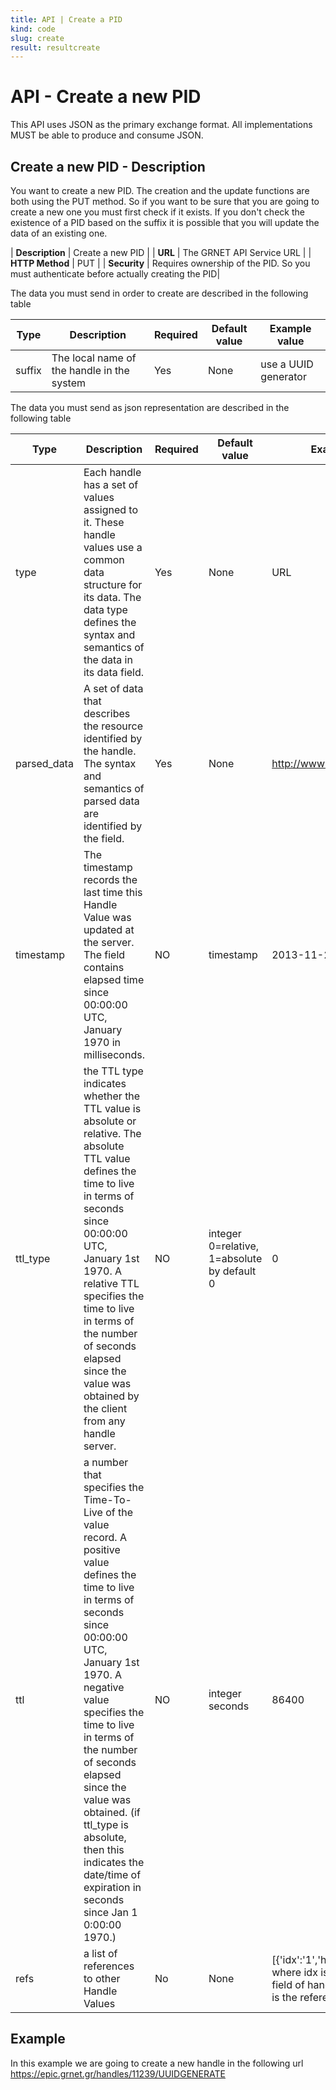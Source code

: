 ```yaml
---
title: API | Create a PID
kind: code
slug: create
result: resultcreate
---
```


# API - Create a new PID

This API uses JSON as the primary exchange format. All implementations MUST be able to produce and consume JSON.

## Create a new PID - Description

You want to create a new PID. The creation and the update functions are both using the PUT method. So if you want to be sure that you are going to create a new one you must first check if it exists. If you don't check the existence of a PID based on the suffix it is possible that you will update the data of an existing one. 

| **Description** | Create a new PID |
| **URL**         | The GRNET API Service URL  |
| **HTTP Method** | PUT                        |
| **Security**    | Requires ownership of the PID. So you must authenticate before actually creating the PID|

The data you must send in order to create are described in the following table 


Type | Description | Required | Default value | Example value |
------|-------------|----------|---------------|---------------|
suffix | The local name of the handle in the system | Yes | None |  use a UUID generator |

The data you must send as json representation are described in the following table 

Type | Description | Required | Default value | Example value |
------|-------------|----------|---------------|---------------|
type |Each handle has a set of values assigned to it.  These handle values use a common data structure for its data. The data type defines the syntax and semantics of the data in its data field.  | Yes | None | URL |
parsed_data|A set of data that describes the resource identified by the handle. The syntax and semantics of parsed data are identified by the <type> field.|Yes|None|http://www.grnet.gr
timestamp|The timestamp records the last time this Handle Value was updated at the server. The field contains elapsed time since 00:00:00 UTC, January 1970 in milliseconds.|NO|timestamp|2013-11-26T11:58:14Z
ttl_type|the TTL type indicates whether the TTL value is absolute or relative.  The absolute TTL value defines the time to live in terms of seconds since 00:00:00 UTC, January 1st 1970.  A relative TTL specifies the time to live in terms of the number of seconds elapsed since the value was obtained by the client from any handle server.|NO|integer 0=relative, 1=absolute by default 0|0|
ttl|a number that specifies the Time-To- Live of the value record. A positive value defines the time to live in terms of seconds since 00:00:00 UTC, January 1st 1970. A negative value specifies the time to live in terms of the number of seconds elapsed since the value was obtained. (if ttl_type is absolute, then this indicates the date/time of expiration in seconds since Jan 1 0:00:00 1970.) |NO|integer seconds |86400|
refs|a list of references to other Handle Values| No| None| [{'idx':'1','handle':'11239/12'}] where idx is the value for index field of handle data, and handle is the referenced handle value 

## Example

In this example we are going to create a new handle in the following url https://epic.grnet.gr/handles/11239/UUIDGENERATE

